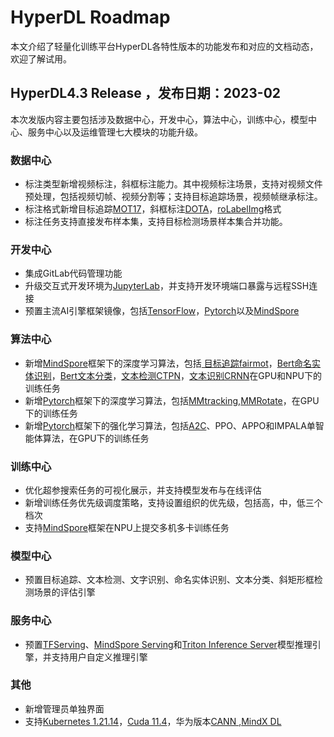 # HyperDL Roadmap

本文介绍了轻量化训练平台HyperDL各特性版本的功能发布和对应的文档动态，欢迎了解试用。

## HyperDL4.3 Release ，发布日期：2023-02

本次发版内容主要包括涉及数据中心，开发中心，算法中心，训练中心，模型中心、服务中心以及运维管理七大模块的功能升级。

### 数据中心

- 标注类型新增视频标注，斜框标注能力。其中视频标注场景，支持对视频文件预处理，包括视频切帧、视频分割等；支持目标追踪场景，视频帧继承标注。
- 标注格式新增目标追踪[MOT17](https://motchallenge.net/data/MOT17/)，斜框标注[DOTA](https://captain-whu.github.io/DOTA/index.html)，[roLabelImg](https://github.com/cgvict/roLabelImg)格式
- 标注任务支持直接发布样本集，支持目标检测场景样本集合并功能。

### 开发中心

- 集成GitLab代码管理功能
- 升级交互式开发环境为[JupyterLab](https://jupyterlab.readthedocs.io/en/stable/)，并支持开发环境端口暴露与远程SSH连接
- 预置主流AI引擎框架镜像，包括[TensorFlow](https://www.tensorflow.org/ )，[Pytorch](https://pytorch.org/ )以及[MindSpore]( https://www.mindspore.cn/ )

### 算法中心

- 新增[MindSpore]( https://www.mindspore.cn/ )框架下的深度学习算法，包括[ 目标追踪fairmot](https://gitee.com/mindspore/models/tree/master/research/cv/fairmot)，[Bert命名实体识别](https://gitee.com/mindspore/models/tree/master/official/nlp/Bert)，[Bert文本分类](https://gitee.com/mindspore/models/tree/master/official/nlp/Bert)，[文本检测CTPN](https://gitee.com/mindspore/models/tree/master/official/cv/CTPN)，[文本识别CRNN](https://gitee.com/mindspore/models/tree/master/official/cv/CRNN)在GPU和NPU下的训练任务
- 新增[Pytorch](https://pytorch.org/ )框架下的深度学习算法，包括[MMtracking](https://github.com/open-mmlab/mmrotate),[MMRotate](https://github.com/open-mmlab/mmrotate)，在GPU下的训练任务
- 新增[Pytorch](https://pytorch.org/ )框架下的强化学习算法，包括[A2C](https://openai.com/blog/baselines-acktr-a2c/)、PPO、APPO和IMPALA单智能体算法，在GPU下的训练任务

### 训练中心

- 优化超参搜索任务的可视化展示，并支持模型发布与在线评估
- 新增训练任务优先级调度策略，支持设置组织的优先级，包括高，中，低三个档次
- 支持[MindSpore]( https://www.mindspore.cn/ )框架在NPU上提交多机多卡训练任务

### 模型中心

- 预置目标追踪、文本检测、文字识别、命名实体识别、文本分类、斜矩形框检测场景的评估引擎

### 服务中心

- 预置[TFServing](https://www.tensorflow.org/tfx/guide/serving)、[MindSpore Serving](https://www.mindspore.cn/tutorial/lite/zh-CN/master/serving/index.html)和[Triton Inference Server](https://github.com/triton-inference-server/server )模型推理引擎，并支持用户自定义推理引擎

### 其他

- 新增管理员单独界面
- 支持[Kubernetes 1.21.14](https://kubernetes.io/docs/home/)，[Cuda 11.4](https://www.nvidia.cn/geforce/technologies/cuda/technology/)，华为版本[CANN ](https://www.hiascend.com/zh/software/cann),[MindX DL](https://www.hiascend.com/zh/software/mindx-dl)



